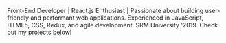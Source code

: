 Front-End Developer | React.js Enthusiast | Passionate about building user-friendly and performant web applications. Experienced in JavaScript, HTML5, CSS, Redux, and agile development. SRM University '2019. Check out my projects below!
